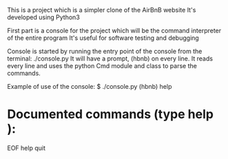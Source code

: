 This is a project which is a simpler clone of the AirBnB website
It's developed using Python3

First part is a console for the project which will be the command interpreter of the entire program
It's useful for software testing and debugging

Console is started by running the entry point of the console from the terminal: ./console.py
It will have a prompt, (hbnb) on every line. It reads every line and uses the python Cmd module and class to parse the commands.

Example of use of the console:
$ ./console.py
(hbnb) help

Documented commands (type help <topic>):
========================================
EOF  help  quit

